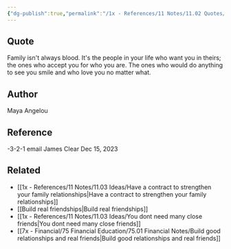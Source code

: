 ```yaml
---
{"dg-publish":true,"permalink":"/1x - References/11 Notes/11.02 Quotes/Family is the people in your life who want you in thiers and accept you for who you are - Maya Angelou/","title":"Family is the people in your life who want you in thiers and accept you for who you are - Maya Angelou","created":"2023-12-15T10:05:37.000+03:00","updated":"2024-02-14T20:18:44.622+03:00"}
---
```



## Quote
Family isn't always blood. It's the people in your life who want you in theirs; the ones who accept you for who you are. The ones who would do anything to see you smile and who love you no matter what.

## Author
Maya Angelou

## Reference
-3-2-1 email James Clear Dec 15, 2023

## Related
- [[1x - References/11 Notes/11.03 Ideas/Have a contract to strengthen your family relationships\|Have a contract to strengthen your family relationships]]
- [[Build real friendships\|Build real friendships]]
- [[1x - References/11 Notes/11.03 Ideas/You dont need many close friends\|You dont need many close friends]]
- [[7x - Financial/75 Financial Education/75.01 Financial Notes/Build good relationships and real friends\|Build good relationships and real friends]]